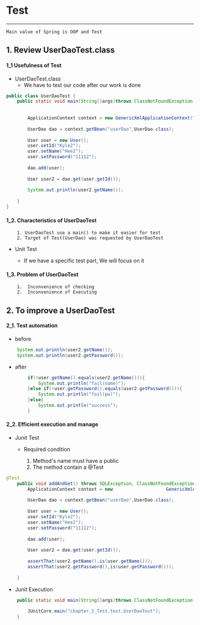 # Test
<hr>

    Main value of Spring is OOP and Test

## 1. Review UserDaoTest.class


#### 1_1 Usefulness of Test

* UserDaoTest.class
     - We have to test our code after our work is done
     
     
~~~java
public class UserDaoTest {
	public static void main(String[]args)throws ClassNotFoundException, SQLException{
		
		
		ApplicationContext context = new GenericXmlApplicationContext("chapter_1_ObjectAndDependency/dao/applicationContext.xml");
		
		UserDao dao = context.getBean("userDao",UserDao.class);
		
		User user = new User();
		user.setId("Kyle2");
		user.setName("Hee2");
		user.setPassword("11112");
		
		dao.add(user);
		
		User user2 = dao.get(user.getId());
		
		System.out.println(user2.getName());
		
	}
}
~~~

#### 1_2. Characteristics of UserDaoTest

        1. UserDaoTest use a main() to make it easier for test
        2. Target of Test(UserDao) was requested by UserDaoTest
        
   
   * Unit Test
   
        - If we have a specific test part, We will focus on it

#### 1_3. Problem of UserDaoTest

        1.  Inconvenience of checking 
        2.  Inconvenience of Executing


## 2. To improve a UserDaoTest

#### 2_1. Test automation

 
* before

~~~java
	System.out.println(user2.getName());
	System.out.println(user2.getPassword());
~~~

* after
~~~java
		if(!user.getName().equals(user2.getName())){
			System.out.println("fail(name)");
		}else if(!user.getPassword().equals(user2.getPassword())){
			System.out.println("fail(pw)");
		}else{
			System.out.println("success");
		}
~~~

#### 2_2. Efficient execution and manage

* Junit Test

	-  Required condition
	
		1. Method's name must have a public
		2. The method contain a @Test

~~~java
@Test
	public void addAndGet() throws SQLException, ClassNotFoundException{	
		ApplicationContext context = new 				    GenericXmlApplicationContext("chapter_1_ObjectAndDependency/dao/applicationContext.xml");
		
		UserDao dao = context.getBean("userDao",UserDao.class);
		
		User user = new User();
		user.setId("Kyle2");
		user.setName("Hee2");
		user.setPassword("11112");
		
		dao.add(user);
		
		User user2 = dao.get(user.getId());
		
		assertThat(user2.getName(),is(user.getName()));
		assertThat(user2.getPassword(),is(user.getPassword()));
		
	}
~~~

* Junit Execution

~~~java
	public static void main(String[]args)throws ClassNotFoundException, SQLException{
		
		JUnitCore.main("chapter_2_Test.test.UserDaoTest");
	}
~~~
